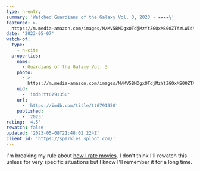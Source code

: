 ```yaml
---
type: h-entry
summary: 'Watched Guardians of the Galaxy Vol. 3, 2023 - ★★★★½'
featured: >-
  https://m.media-amazon.com/images/M/MV5BMDgxOTdjMzYtZGQxMS00ZTAzLWI4Y2UtMTQzN2VlYjYyZWRiXkEyXkFqcGdeQXVyMTkxNjUyNQ@@._V1_SX300.jpg
date: '2023-05-07'
watch-of:
  type:
    - h-cite
  properties:
    name:
      - Guardians of the Galaxy Vol. 3
    photo:
      - >-
        https://m.media-amazon.com/images/M/MV5BMDgxOTdjMzYtZGQxMS00ZTAzLWI4Y2UtMTQzN2VlYjYyZWRiXkEyXkFqcGdeQXVyMTkxNjUyNQ@@._V1_SX300.jpg
    uid:
      - 'imdb:tt6791350'
    url:
      - 'https://imdb.com/title/tt6791350'
    published:
      - '2023'
rating: '4.5'
rewatch: false
updated: '2023-05-08T21:48:02.224Z'
client_id: 'https://sparkles.sploot.com/'
---
```

I'm breaking my rule about [how I rate movies](/articles/how-i-rate-movies). I don't think I'll rewatch this unless for very specific situations but I know I'll remember it for a long time.

